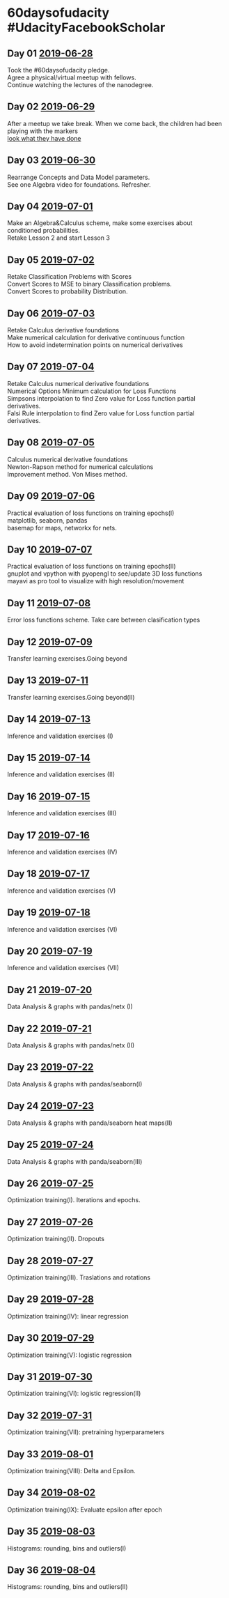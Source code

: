 # 60daysofudacity #UdacityFacebookScholar
## Day 01 [2019-06-28](https://github.com/sfrias/FB_AI_LibraChain/blob/master/SecPrivAI/60days/Day01/README.md)
Took the #60daysofudacity pledge.
<br>Agree a physical/virtual meetup with fellows.
<br>Continue watching the lectures of the nanodegree.
## Day 02 [2019-06-29](https://github.com/sfrias/FB_AI_LibraChain/blob/master/SecPrivAI/60days/Day02/README.md)
After a meetup we take break. When we come back, the children had been playing with the markers<br>
[look what they have done](https://github.com/sfrias/FB_AI_LibraChain/blob/master/SecPrivAI/60days/Day02/Day2_Img_Resampled.jpg)
## Day 03 [2019-06-30](https://github.com/sfrias/FB_AI_LibraChain/blob/master/SecPrivAI/60days/Day03/README.md)
Rearrange Concepts and Data Model parameters.
<br>See one Algebra video for foundations. Refresher.
## Day 04 [2019-07-01](https://github.com/sfrias/FB_AI_LibraChain/blob/master/SecPrivAI/60days/Day04/README.md)
Make an Algebra&Calculus scheme, make some exercises about conditioned probabilities.
<br>Retake Lesson 2 and start Lesson 3
## Day 05 [2019-07-02](https://github.com/sfrias/FB_AI_LibraChain/blob/master/SecPrivAI/60days/Day05/README.md)
Retake  Classification Problems with Scores
<br>Convert Scores to MSE to binary Classification problems.
<br>Convert Scores to probability Distribution.
## Day 06 [2019-07-03](https://github.com/sfrias/FB_AI_LibraChain/blob/master/SecPrivAI/60days/Day06/README.md)
Retake Calculus derivative foundations
<br>Make numerical calculation for derivative continuous function
<br>How to avoid indetermination points on numerical derivatives
## Day 07 [2019-07-04](https://github.com/sfrias/FB_AI_LibraChain/blob/master/SecPrivAI/60days/Day07/README.md)
Retake Calculus numerical derivative foundations
<br>Numerical Options Minimum calculation for Loss Functions
<br>Simpsons interpolation to find Zero value for Loss function partial derivatives.
<br>Falsi Rule interpolation to find Zero value for Loss function partial derivatives.
## Day 08 [2019-07-05](https://github.com/sfrias/FB_AI_LibraChain/blob/master/SecPrivAI/60days/Day08/README.md)
Calculus numerical derivative foundations
<br>Newton-Rapson method for numerical calculations
<br>Improvement method. Von Mises method.
## Day 09 [2019-07-06](https://github.com/sfrias/FB_AI_LibraChain/blob/master/SecPrivAI/60days/Day09/README.md)
Practical evaluation of loss functions on training epochs(I)
<br>matplotlib, seaborn, pandas
<br>basemap for maps, networkx for nets.
## Day 10 [2019-07-07](https://github.com/sfrias/FB_AI_LibraChain/blob/master/SecPrivAI/60days/Day10/README.md)
Practical evaluation of loss functions on training epochs(II)
<br>gnuplot and vpython with pyopengl to see/update 3D loss functions
<br>mayavi as pro tool to visualize with high resolution/movement
## Day 11 [2019-07-08](https://github.com/sfrias/FB_AI_LibraChain/blob/master/SecPrivAI/60days/Day11/README.md)
Error loss functions scheme. Take care between clasification types
## Day 12 [2019-07-09](https://github.com/sfrias/FB_AI_LibraChain/blob/master/SecPrivAI/60days/Day12/README.md)
Transfer learning exercises.Going beyond
## Day 13 [2019-07-11](https://github.com/sfrias/FB_AI_LibraChain/blob/master/SecPrivAI/60days/Day13/README.md)
Transfer learning exercises.Going beyond(II)
## Day 14 [2019-07-13](https://github.com/sfrias/FB_AI_LibraChain/blob/master/SecPrivAI/60days/Day14/README.md)
Inference and validation exercises (I)
## Day 15 [2019-07-14](https://github.com/sfrias/FB_AI_LibraChain/blob/master/SecPrivAI/60days/Day15/README.md)
Inference and validation exercises (II)
## Day 16 [2019-07-15](https://github.com/sfrias/FB_AI_LibraChain/blob/master/SecPrivAI/60days/Day16/README.md)
Inference and validation exercises (III)
## Day 17 [2019-07-16](https://github.com/sfrias/FB_AI_LibraChain/blob/master/SecPrivAI/60days/Day17/README.md)
Inference and validation exercises (IV)
## Day 18 [2019-07-17](https://github.com/sfrias/FB_AI_LibraChain/blob/master/SecPrivAI/60days/Day18/README.md)
Inference and validation exercises (V)
## Day 19 [2019-07-18](https://github.com/sfrias/FB_AI_LibraChain/blob/master/SecPrivAI/60days/Day19/README.md)
Inference and validation exercises (VI)
## Day 20 [2019-07-19](https://github.com/sfrias/FB_AI_LibraChain/blob/master/SecPrivAI/60days/Day20/README.md)
Inference and validation exercises (VII)
## Day 21 [2019-07-20](https://github.com/sfrias/FB_AI_LibraChain/blob/master/SecPrivAI/60days/Day21/README.md)
Data Analysis & graphs with pandas/netx (I)
## Day 22 [2019-07-21](https://github.com/sfrias/FB_AI_LibraChain/blob/master/SecPrivAI/60days/Day22/README.md)
Data Analysis & graphs with pandas/netx (II)
## Day 23 [2019-07-22](https://github.com/sfrias/FB_AI_LibraChain/blob/master/SecPrivAI/60days/Day23/README.md)
Data Analysis & graphs with pandas/seaborn(I)
## Day 24 [2019-07-23](https://github.com/sfrias/FB_AI_LibraChain/blob/master/SecPrivAI/60days/Day24/README.md)
Data Analysis & graphs with panda/seaborn heat maps(II)
## Day 25 [2019-07-24](https://github.com/sfrias/FB_AI_LibraChain/blob/master/SecPrivAI/60days/Day25/README.md)
Data Analysis & graphs with panda/seaborn(III)
## Day 26 [2019-07-25](https://github.com/sfrias/FB_AI_LibraChain/blob/master/SecPrivAI/60days/Day26/README.md)
Optimization training(I). Iterations and epochs.
## Day 27 [2019-07-26](https://github.com/sfrias/FB_AI_LibraChain/blob/master/SecPrivAI/60days/Day27/README.md)
Optimization training(II). Dropouts
## Day 28 [2019-07-27](https://github.com/sfrias/FB_AI_LibraChain/blob/master/SecPrivAI/60days/Day28/README.md)
Optimization training(III). Traslations and rotations
## Day 29 [2019-07-28](https://github.com/sfrias/FB_AI_LibraChain/blob/master/SecPrivAI/60days/Day29/README.md)
Optimization training(IV): linear regression
## Day 30 [2019-07-29](https://github.com/sfrias/FB_AI_LibraChain/blob/master/SecPrivAI/60days/Day30/README.md)
Optimization training(V): logistic regression
## Day 31 [2019-07-30](https://github.com/sfrias/FB_AI_LibraChain/blob/master/SecPrivAI/60days/Day31/README.md)
Optimization training(VI): logistic regression(II)
## Day 32 [2019-07-31](https://github.com/sfrias/FB_AI_LibraChain/blob/master/SecPrivAI/60days/Day32/README.md)
Optimization training(VII): pretraining hyperparameters
## Day 33 [2019-08-01](https://github.com/sfrias/FB_AI_LibraChain/blob/master/SecPrivAI/60days/Day33/README.md)
Optimization training(VIII): Delta and Epsilon.
## Day 34 [2019-08-02](https://github.com/sfrias/FB_AI_LibraChain/blob/master/SecPrivAI/60days/Day34/README.md)
Optimization training(IX): Evaluate epsilon after epoch
## Day 35 [2019-08-03](https://github.com/sfrias/FB_AI_LibraChain/blob/master/SecPrivAI/60days/Day35/README.md)
Histograms: rounding, bins and outliers(I)
## Day 36 [2019-08-04](https://github.com/sfrias/FB_AI_LibraChain/blob/master/SecPrivAI/60days/Day36/README.md)
Histograms: rounding, bins and outliers(II)

